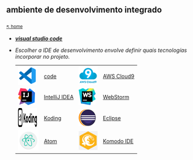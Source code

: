 ## **ambiente de desenvolvimento integrado**

<sub>[:arrow_upper_left: home](../../README.md) <sub>

 - ***[visual studio code](vscode/readme.md)***

 - *Escolher a IDE de desenvolvimento envolve definir quais tecnologías incorporar no projeto.*

    | | | | |
    |--|--|--|--|
    | <img src="../../imgs/file_type_vscode_icon_130084.png" width="50" height="50"/> |[code](https://code.visualstudio.com/)|<img src="../../imgs/AWSCloud9_logo_color_400x400-1.png" width="50" height="50"/>|[AWS Cloud9](https://aws.amazon.com/pt/cloud9/)|
    | <img src="../../imgs/IntelliJIDA.png" width="45" height="45"/> |[IntelliJ IDEA](https://www.jetbrains.com/idea/)| <img src="../../imgs/WebStorm_Icon.png" width="45" height="45"/>|[WebStorm](https://www.jetbrains.com/webstorm/)|
    | <img src="../../imgs/Icon.svg" width="50" height="50"/> |[Koding](https://www.koding.com/)| <img src="../../imgs/Eclipse.png" width="45" height="45"/>|[Eclipse](https://eclipse.org/ide/)|
    | <img src="../../imgs/Atom.png" width="55" height="55"/> |[Atom](https://atom.io/)| <img src="../../imgs/KomodoIDEIcon.png" width="50" height="50"/>| [Komodo IDE](https://www.activestate.com/komodo-ide) |